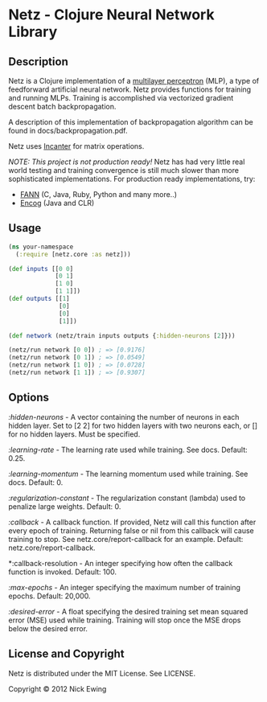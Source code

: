 Netz - Clojure Neural Network Library
=====================================

Description
-----------

Netz is a Clojure implementation of a [multilayer
perceptron](http://en.wikipedia.org/wiki/Multilayer_perceptron) (MLP), a type of
feedforward artificial neural network.  Netz provides functions for training and
running MLPs.  Training is accomplished via vectorized gradient descent
batch backpropagation.

A description of this implementation of backpropagation algorithm can be found
in docs/backpropagation.pdf.

Netz uses [Incanter](http://incanter.org/) for matrix operations.

*NOTE: This project is not production ready!*  Netz has had very little real
world testing and training convergence is still much slower than more
sophisticated implementations.  For production ready implementations, try:

* [FANN](http://leenissen.dk/fann/wp/) (C, Java, Ruby, Python and many more..)
* [Encog](http://www.heatonresearch.com/encog) (Java and CLR)

Usage
-----

```clojure
(ns your-namespace
  (:require [netz.core :as netz]))

(def inputs [[0 0]
             [0 1]
             [1 0]
             [1 1]])
(def outputs [[1]
              [0]
              [0]
              [1]])

(def network (netz/train inputs outputs {:hidden-neurons [2]}))

(netz/run network [0 0]) ; => [0.9176]
(netz/run network [0 1]) ; => [0.0549]
(netz/run network [1 0]) ; => [0.0728]
(netz/run network [1 1]) ; => [0.9307]
```

Options
-------

*:hidden-neurons* - A vector containing the number of neurons in each hidden
layer.  Set to [2 2] for two hidden layers with two neurons each, or [] for no
hidden layers.  Must be specified.

*:learning-rate* - The learning rate used while training.  See docs.  Default:
0.25.

*:learning-momentum* - The learning momentum used while training.  See docs.
Default: 0.

*:regularization-constant* - The regularization constant (lambda) used to
penalize large weights.  Default: 0.

*:callback* - A callback function.  If provided, Netz will call this function
after every epoch of training.  Returning false or nil from this callback will
cause training to stop.  See netz.core/report-callback for an example. Default:
netz.core/report-callback.

*:callback-resolution - An integer specifying how often the callback function is
invoked.  Default: 100.

*:max-epochs* - An integer specifying the maximum number of training epochs.
Default: 20,000.

*:desired-error* - A float specifying the desired training set mean squared
error (MSE) used while training.  Training will stop once the MSE drops below
the desired error.

License and Copyright
---------------------

Netz is distributed under the MIT License.  See LICENSE.

Copyright © 2012 Nick Ewing
